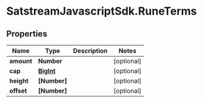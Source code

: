 # SatstreamJavascriptSdk.RuneTerms

## Properties
Name | Type | Description | Notes
------------ | ------------- | ------------- | -------------
**amount** | **Number** |  | [optional] 
**cap** | [**BigInt**](BigInt.md) |  | [optional] 
**height** | **[Number]** |  | [optional] 
**offset** | **[Number]** |  | [optional] 
